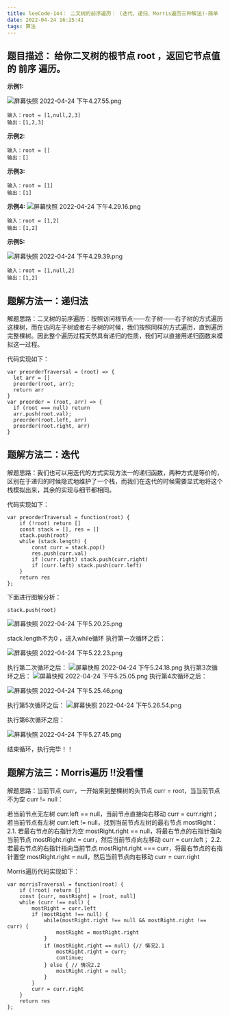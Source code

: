 ```yaml
---
title: leeCode-144： 二叉树的前序遍历： (迭代、递归、Morris遍历三种解法)-简单
date: 2022-04-24 16:25:41
tags: 算法
---
```


<meta name="referrer" content="no-referrer"/>

## 题目描述： 给你二叉树的根节点 root ，返回它节点值的 前序 遍历。

**示例1:**

![屏幕快照 2022-04-24 下午4.27.55.png](https://upload-images.jianshu.io/upload_images/11846892-ecf6dc20ad7a9e22.png?imageMogr2/auto-orient/strip%7CimageView2/2/w/1240)

```
输入：root = [1,null,2,3]
输出：[1,2,3]
```

**示例2:**

```
输入：root = []
输出：[]
```

**示例3:**

```
输入：root = [1]
输出：[1]
```
**示例4:**
![屏幕快照 2022-04-24 下午4.29.16.png](https://upload-images.jianshu.io/upload_images/11846892-621ab535519d00b9.png?imageMogr2/auto-orient/strip%7CimageView2/2/w/1240)

```
输入：root = [1,2]
输出：[1,2]
```

**示例5:**

![屏幕快照 2022-04-24 下午4.29.39.png](https://upload-images.jianshu.io/upload_images/11846892-317cb88b31fa5df5.png?imageMogr2/auto-orient/strip%7CimageView2/2/w/1240)

```
输入：root = [1,null,2]
输出：[1,2]
```


## 题解方法一：递归法

解题思路：二叉树的前序遍历：按照访问根节点——左子树——右子树的方式遍历这棵树，而在访问左子树或者右子树的时候，我们按照同样的方式遍历，直到遍历完整棵树。因此整个遍历过程天然具有递归的性质，我们可以直接用递归函数来模拟这一过程。

代码实现如下：
```
var preorderTraversal = (root) => {
  let arr = []
  preorder(root, arr);
  return arr
}
var preorder = (root, arr) => {
  if (root === null) return
  arr.push(root.val);
  preorder(root.left, arr)
  preorder(root.right, arr)
}
```

## 题解方法二：迭代

解题思路：我们也可以用迭代的方式实现方法一的递归函数，两种方式是等价的，区别在于递归的时候隐式地维护了一个栈，而我们在迭代的时候需要显式地将这个栈模拟出来，其余的实现与细节都相同。

代码实现如下：
```
var preorderTraversal = function(root) {
    if (!root) return []
    const stack = [], res = []
    stack.push(root)
    while (stack.length) {
        const curr = stack.pop()
        res.push(curr.val)
        if (curr.right) stack.push(curr.right)
        if (curr.left) stack.push(curr.left)
    }
    return res
};
```
下面进行图解分析：

```
stack.push(root)
```
![屏幕快照 2022-04-24 下午5.20.25.png](https://upload-images.jianshu.io/upload_images/11846892-0753974f29e5145b.png?imageMogr2/auto-orient/strip%7CimageView2/2/w/1240)

stack.length不为0 ，进入while循环
执行第一次循环之后：

![屏幕快照 2022-04-24 下午5.22.23.png](https://upload-images.jianshu.io/upload_images/11846892-83c93dca0a1ef3a0.png?imageMogr2/auto-orient/strip%7CimageView2/2/w/1240)

执行第二次循环之后：
![屏幕快照 2022-04-24 下午5.24.18.png](https://upload-images.jianshu.io/upload_images/11846892-56773f3caac0d013.png?imageMogr2/auto-orient/strip%7CimageView2/2/w/1240)
执行第3次循环之后：
![屏幕快照 2022-04-24 下午5.25.05.png](https://upload-images.jianshu.io/upload_images/11846892-bbfd616c532c7b42.png?imageMogr2/auto-orient/strip%7CimageView2/2/w/1240)
执行第4次循环之后：

![屏幕快照 2022-04-24 下午5.25.46.png](https://upload-images.jianshu.io/upload_images/11846892-aec07ae65b31f893.png?imageMogr2/auto-orient/strip%7CimageView2/2/w/1240)

执行第5次循环之后：
![屏幕快照 2022-04-24 下午5.26.54.png](https://upload-images.jianshu.io/upload_images/11846892-3f4036c490b19e34.png?imageMogr2/auto-orient/strip%7CimageView2/2/w/1240)

执行第6次循环之后：

![屏幕快照 2022-04-24 下午5.27.45.png](https://upload-images.jianshu.io/upload_images/11846892-5cfe4c37d9b9dcdc.png?imageMogr2/auto-orient/strip%7CimageView2/2/w/1240)


结束循环，执行完毕！！


## 题解方法三：Morris遍历 !!没看懂

解题思路：当前节点 curr，一开始来到整棵树的头节点 curr = root，当当前节点不为空 curr != null：

若当前节点无左树 curr.left == null，当前节点直接向右移动 curr = curr.right；
若当前节点有左树 curr.left != null，找到当前节点左树的最右节点 mostRight：
2.1. 若最右节点的右指针为空 mostRight.right == null，将最右节点的右指针指向当前节点 mostRight.right = curr，然后当前节点向左移动 curr = curr.left；
2.2. 若最右节点的右指针指向当前节点 mostRight.right === curr，将最右节点的右指针置空 mostRight.right = null，然后当前节点向右移动 curr = curr.right



Morris遍历代码实现如下：
```
var morrisTraversal = function(root) {
    if (!root) return []
    const [curr, mostRight] = [root, null]
    while (curr !== null) {
        mostRight = curr.left
        if (mostRight !== null) {
            while(mostRight.right !== null && mostRight.right !== curr) {
                mostRight = mostRight.right
            }
            if (mostRight.right == null) {// 情况2.1
                mostRight.right = curr;
                continue;
            } else { // 情况2.2
                mostRight.right = null;
            }
        }
        curr = curr.right
    }
    return res
};
```




